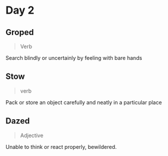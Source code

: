 # Day 2
## Groped
> Verb

Search blindly or uncertainly by feeling with bare hands

## Stow
> verb

Pack or store an object carefully and neatly in a particular place

## Dazed
>Adjective

Unable to think or react properly, bewildered.
